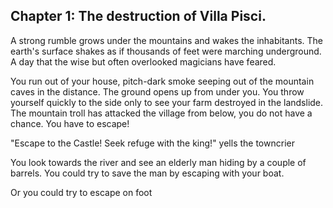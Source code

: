## Chapter 1: The destruction of Villa Pisci.

A strong rumble grows under the mountains and wakes the inhabitants. The earth's surface shakes as if thousands of feet were marching underground. A day that the wise but often overlooked magicians have feared.

You run out of your house, pitch-dark smoke seeping out of the mountain caves in the distance. The ground opens up from under you. You throw yourself quickly to the side only to see your farm destroyed in the landslide. The mountain troll has attacked the village from below, you do not have a chance. You have to escape!

"Escape to the Castle! Seek refuge with the king!" yells the towncrier

You look towards the river and see an elderly man hiding by a couple of barrels.
You could try to save the man by escaping with your boat.

Or you could try to escape on foot
